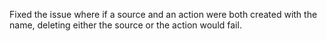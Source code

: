 Fixed the issue where if a source and an action were both created with the name, deleting either the source or the action would fail.

